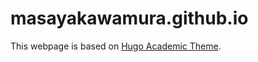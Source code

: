 # masayakawamura.github.io
This webpage is based on [Hugo Academic Theme](https://github.com/wowchemy/starter-hugo-academic).
